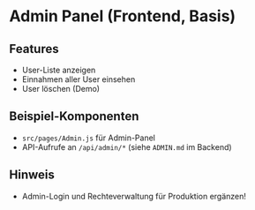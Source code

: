 # Admin Panel (Frontend, Basis)

## Features
- User-Liste anzeigen
- Einnahmen aller User einsehen
- User löschen (Demo)

## Beispiel-Komponenten
- `src/pages/Admin.js` für Admin-Panel
- API-Aufrufe an `/api/admin/*` (siehe `ADMIN.md` im Backend)

## Hinweis
- Admin-Login und Rechteverwaltung für Produktion ergänzen!
